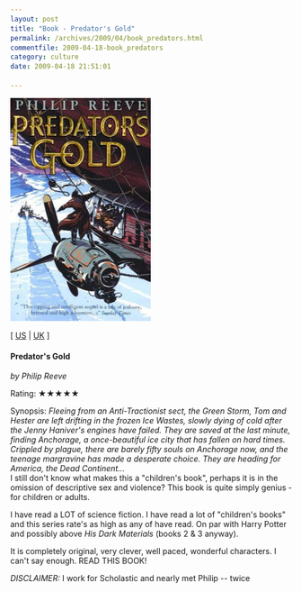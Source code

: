 ```yaml
---
layout: post
title: "Book - Predator's Gold"
permalink: /archives/2009/04/book_predators.html
commentfile: 2009-04-18-book_predators
category: culture
date: 2009-04-18 21:51:01

---
```


<img class="photo right" src="/assets/images/0439977347.jpg" width="250" alt="Predator's Gold (Mortal Engines Quartet) cover" />

\[ [US](http://www.amazon.com/o/asin/0439977347) | [UK](http://www.amazon.co.uk/o/asin/0439977347) \]

#### Predator's Gold

<em>by Philip Reeve</em>

Rating: ★★★★★

<div class="book_synopsis">
Synopsis: <em>Fleeing from an Anti-Tractionist sect, the Green Storm, Tom and Hester are left drifting in the frozen Ice Wastes, slowly dying of cold after the Jenny Haniver's engines have failed. They are saved at the last minute, finding Anchorage, a once-beautiful ice city that has fallen on hard times. Crippled by plague, there are barely fifty souls on Anchorage now, and the teenage margravine has made a desperate choice. They are heading for America, the Dead Continent...</em>

</div>
I still don't know what makes this a "children's book", perhaps it is in the omission of descriptive sex and violence? This book is quite simply genius - for children or adults.

I have read a LOT of science fiction. I have read a lot of "children's books" and this series rate's as high as any of have read. On par with Harry Potter and possibly above *His Dark Materials* (books 2 & 3 anyway).

It is completely original, very clever, well paced, wonderful characters. I can't say enough. READ THIS BOOK!

*DISCLAIMER:* I work for Scholastic and nearly met Philip -- twice
